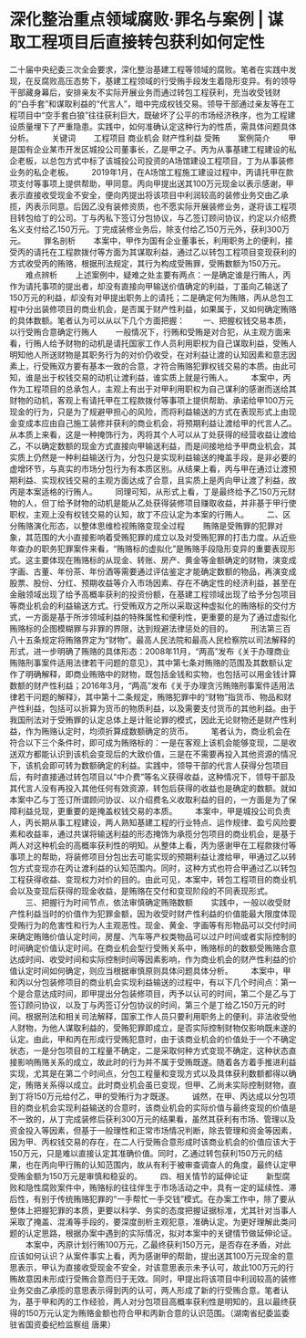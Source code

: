 # 深化整治重点领域腐败·罪名与案例 | 谋取工程项目后直接转包获利如何定性

二十届中央纪委三次全会要求，深化整治基建工程等领域的腐败。笔者在实践中发现，在反腐败高压态势下，基建工程领域的行受贿手段发生着隐形变异。有的领导干部藏身幕后，安排亲友不实际开展业务而通过转包工程获利，充当收受钱财的“白手套”和谋取利益的“代言人”，暗中完成权钱交易。领导干部通过亲友等在工程项目中“空手套白狼”往往获利巨大，既破坏了公平的市场经济秩序，也为工程建设质量埋下了严重隐患。实践中，如何准确认定这种行为的性质，需具体问题具体分析。
　　关键词
　　工程项目 商业机会 财产性利益 受贿
　　案例简介
　　甲是国有企业某市开发区城投公司董事长，乙是甲之子。丙为从事基建工程建设的私企老板，以总包方式中标了该城投公司投资的A场馆建设工程项目，丁为从事装修业务的私企老板。
　　2019年1月，在A场馆工程施工建设过程中，丙请托甲在款项支付等事项上提供帮助，甲同意。丙向甲提出送其100万元现金以表示感谢，甲表示直接收受现金不安全，便向丙提出将该项目中利润较高的装修业务交由乙承揽，丙表示同意。后因乙没有装修资质，也不愿实际开展装修业务，遂将该工程项目转包给丁的公司。丁与丙私下签订分包协议，与乙签订顾问协议，约定以介绍费名义支付给乙150万元。丁完成装修业务后，除支付给乙150万元外，获利300万元。
　　罪名剖析
　　本案中，甲作为国有企业董事长，利用职务上的便利，接受丙的请托在工程款拨付等方面为其谋取利益，通过乙以转包工程项目变现获利的方式收受丙的贿赂，根据刑法规定，其行为构成受贿罪，受贿数额为150万元。
　　难点辨析
　　上述案例中，疑难之处主要有两点：一是确定谁是行贿人，丙作为请托事项的提出者，却没有直接向甲输送价值确定的利益，丁虽向乙输送了150万元的利益，却没有对甲提出职务上的请托；二是确定何为贿赂，丙从总包工程中分出装修项目的商业机会，是否属于财产性利益，如果属于，又如何确定贿赂的具体数额。笔者认为可以从以下几个方面把握：
　　一、把握权钱交易本质，以行受贿合意确定行贿人
　　一般情况下，行贿和受贿是对合犯，从主观方面来看，行贿人给予财物的动机是请托国家工作人员利用职权为自己谋取利益，受贿人明知他人所送财物是其职务行为的对价仍收受，在对利益让渡的认知因素和意志因素上，行受贿双方要有基本一致的合意，才符合贿赂犯罪权钱交易的本质。由此可知，谁是出于权钱交易的动机让渡利益，谁实质上就是行贿人。
　　本案中，丙作为工程项目的总承包人，主观上有出于对甲利用职权为自己谋利的感谢而送给其财物的动机，客观上有请托甲在工程款拨付等事项上提供帮助、承诺给甲100万元现金的行为，只是为了规避甲担心的风险，而将利益输送的方式在表现形式上由现金变成本应由自己施工装修并获利的商业机会，将预期利益让渡给甲的代言人乙。从本质上来看，这是一种掩饰行为，丙将其个人可以从丁处获得的经营收益让渡给乙，不以确定数额的现金方式直接向甲输送利益，而是间接地给予甲商业机会，其实质上仍然是一种利益输送行为，分包只是实现利益输送的掩盖手段，是非必要的虚增环节，与真实的市场分包行为有本质区别。从结果上看，丙与甲在通过让渡预期利益、实现权钱交易的主观方面达成了合意，且实质上是丙向甲让渡了利益，故丙是本案适格的行贿人。
　　同理可知，从形式上看，丁是最终给予乙150万元财物的人，但丁给予财物的动机是能从乙处获得装修项目赚取收益，并非基于甲行使职权，主观上没有权钱交易的认知，故丁不应认定为本案的行贿人。
　　二、区分贿赂演化形态，以整体思维检视贿赂变现全过程
　　贿赂是受贿罪的犯罪对象，其范围的大小直接影响着受贿犯罪的成立以及对受贿犯罪的打击力度。从近些年查办的职务犯罪案件来看，“贿赂标的虚拟化”是贿赂手段隐形变异的重要表现形式。这主要体现在贿赂标的从现金、转账、房产、黄金等金额确定的财物，演变成字画、古董、年份茶、年份酒等需要通过评估鉴定才能确定数额的物品，再演变成股票、股份、分红、预期收益等介入市场因素、存在不确定性的经济利益，甚至在金融领域出现了给予高概率获利的投资份额，在基建工程领域出现了给予分包项目等商业机会的利益输送方式。行受贿双方之所以采取这种虚拟化的贿赂标的交付方式，一方面是基于所涉领域利益的特殊属性和便利性，更重要的是为了通过虚拟化贿赂标的企图模糊罪与非罪的界限，达到规避法律惩处的目的。
　　刑法第三百八十五条规定将贿赂界定为“财物”。最高人民法院和最高人民检察院以司法解释的形式，进一步明确了贿赂的具体形态：2008年11月，“两高”发布《关于办理商业贿赂刑事案件适用法律若干问题的意见》，其中第七条对贿赂的范围及其数额认定作了明确解释，即商业贿赂中的财物，既包括金钱和实物，也包括可以用金钱计算数额的财产性利益；2016年3月，“两高”发布《关于办理贪污贿赂刑事案件适用法律若干问题的解释》，其中第十二条规定，贿赂犯罪中的“财物”指货币、物品和财产性利益，包括可以折算为货币的物质利益，以及需要支付货币的其他利益。由于我国刑法对于受贿罪的认定总体上是计赃论罪的模式，因此无论财物还是财产性利益，作为贿赂认定时，均须折算成数额确定的货币。
　　笔者认为，商业机会在符合以下三个条件时，即可成为贿赂标的：一是在客观上该机会能够变现，二是收送双方都能认识到该机会变现后的大致价值，三是在不需要再投入其他资源的情况下，该机会即可转为数额确定的利益。实践中，领导干部的代言人获得分包项目后，有时直接通过转包项目以“中介费”等名义获得收益，这种情况下，领导干部及其代言人没有再投入其他任何有效资源，转包后获得的收益也是确定的数额。就如本案中乙与丁签订所谓顾问协议、以介绍费名义收取利益的目的，一方面是为了保障利益兑现，更重要的是掩盖权钱交易的本质。
　　本案中，甲是城投公司负责人，丙长期从事工程建设，两人熟知基建工程的行业特点、运作规律、盈亏风险要素和收益率，通过共谋将输送利益的形态掩饰为承揽分包项目的商业机会，是基于两人对这种机会的高概率获利性的明知。从整体上看，丙为感谢甲在工程款拨付等事项上的帮助，将装修项目分包出去可能实现的预期利益让渡给甲，甲通过乙以转包方式变现亦在丙让渡利益的认知范围内。同时，这种方式也符合甲通过乙以转包工程获得收益、变现权力对价的目的。由此可见，本案中，转包工程项目的商业机会以及变现后获得的现金收益，是贿赂在交付和变现阶段的不同表现形式。
　　三、把握行为时间节点，依法审慎确定贿赂数额
　　实践中，一般以收受财产性利益当时的价值作为犯罪金额，因为收受时财产性利益的价值能最大限度体现受贿行为的危害性和行为人主观恶性。现金、黄金、字画等有形物品可以交付时间来确定贿赂价值认定时间，房屋、汽车等产权类物品可以过户时间或者实际控制的时间确定价值认定时间。在商业机会型行受贿关系中，贿赂标的的数额受贿赂合意达成时间、收受时间和实际控制时间等因素影响，作为商业机会的财产性利益的价值认定时间如何确定，则应当根据审慎原则具体问题具体分析。
　　本案中，甲和丙以分包装修项目的商业机会实现利益输送的过程中，有以下几个时间点：第一个是合意达成时间，即甲提出分包装修项目，丙予以认可的时间，第二个是乙与丁签订顾问协议，以及丁与丙签订分包协议的时间，第三个是丁给乙150万元的时间。根据刑法和相关司法解释，国家工作人员只要利用职务上的便利，非法收受他人财物，为他人谋取利益的，受贿犯罪即成立，是否实际控制财物仅影响既未遂的认定。由此，甲和丙在形成行受贿犯意时，由于该商业机会的价值处于一个不确定状态，一是分包项目的工程量不确定，二是采取何种方式变现不确定，这种状态直接影响贿赂关系的成立，故此时的行为并不属于受贿既遂。随着各方着手推进利益实现，尤其是在第二个时间点，分包工程量和变现方式以及具体获利数额都得以确定，贿赂关系得以成立。此时商业机会虽已变现，但甲、乙尚未实际控制财物，直到丁将150万元给付乙，甲的受贿行为才既遂。
　　诚然，在甲、丙达成以分包项目的商业机会实现利益输送的合意时，该商业机会的实际价值与最终变现的价值是不一致的，从丁完成装修后获利300万元的结果看，虽然其获利有市场、管理以及资金投入等因素，但基于一般理性和正常市场情况判断，除去管理和资金等因素，因为甲、丙权钱交易的存在，在二人行受贿合意形成时该商业机会的价值应该大于150万元，只是难以直接认定其准确价值。同时，乙通过转包获利150万元的结果，也在丙向甲行贿的认知范围内，故从有利于被审查调查人的角度，最终认定甲受贿金额为150万元是审慎和稳妥的。
　　四、相关情节的延伸论证
　　新型腐败和隐性腐败案件中，贿赂标的往往伴生于市场活动之中，具有一定的延续性、滞后性，有别于传统贿赂犯罪的“一手帮忙一手交钱”模式。在办案工作中，除了要从整体上把握犯罪的本质，更要以科学、务实的态度把握证据标准，尤其针对当事人采取了掩盖、混淆等手段的，要深度剖析主观犯意，准确认定。为更好理解此类问题的认定思路，根据办案中遇到的实际情况，拟对本案中的关键情节做延伸论证。
　　本案中，丙原计划行贿100万元，乙最终获利150万元，是否存在矛盾，对此应该如何认识？从案件事实上看，丙为感谢甲的帮助，提出送其100万元现金的意思表示，甲认为直接收受现金不安全，对该意思表示未予认可，故此100万元的行贿故意因未形成行受贿合意而归于无效。同时，甲提出将该项目中利润较高的装修业务交由乙承揽的意思表示得到丙的认可，两人形成了新的行受贿合意。笔者认为，基于甲和丙的工作经验，两人对分包项目高概率获利性是明知的，且以最终获得的150万元认定为贿赂金额也符合甲和丙新合意的认识范围。（湖南省纪委监委驻省国资委纪检监察组 唐果）